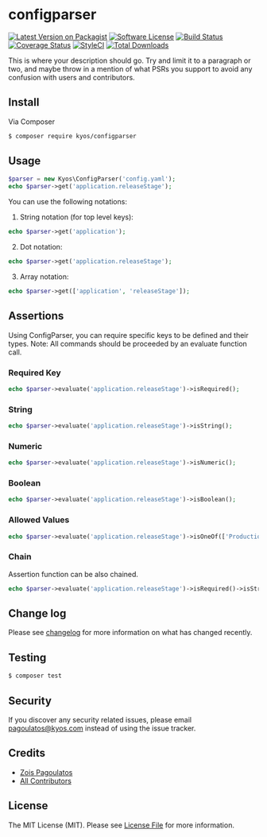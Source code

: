 # configparser

[![Latest Version on Packagist][ico-version]][link-packagist]
[![Software License][ico-license]](LICENSE.md)
[![Build Status](https://travis-ci.com/kyosenergy/configparser.svg?branch=master)](https://travis-ci.com/kyosenergy/configparser)
[![Coverage Status][ico-scrutinizer]][link-scrutinizer]
[![StyleCI](https://github.styleci.io/repos/159172475/shield?branch=master)](https://github.styleci.io/repos/159172475)
[![Total Downloads][ico-downloads]][link-downloads]

This is where your description should go. Try and limit it to a paragraph or two, and maybe throw in a mention of what
PSRs you support to avoid any confusion with users and contributors.

## Install

Via Composer

```bash
$ composer require kyos/configparser
```

## Usage

```php
$parser = new Kyos\ConfigParser('config.yaml');
echo $parser->get('application.releaseStage');
```

You can use the following notations:

1. String notation (for top level keys):
```php
echo $parser->get('application');
```

2. Dot notation:
```php
echo $parser->get('application.releaseStage');
```

3. Array notation:
```php
echo $parser->get(['application', 'releaseStage']);
```

## Assertions

Using ConfigParser, you can require specific keys to be defined and their types.
Note: All commands should be proceeded by an evaluate function call.

### Required Key

```php
echo $parser->evaluate('application.releaseStage')->isRequired();
```

### String

```php
echo $parser->evaluate('application.releaseStage')->isString();
```

### Numeric

```php
echo $parser->evaluate('application.releaseStage')->isNumeric();
```

### Boolean

```php
echo $parser->evaluate('application.releaseStage')->isBoolean();
```

### Allowed Values

```php
echo $parser->evaluate('application.releaseStage')->isOneOf(['Production', 'Staging', 'Test']);
```

### Chain

Assertion function can be also chained.

```php
echo $parser->evaluate('application.releaseStage')->isRequired()->isString()->isOneOf(['Production', 'Staging', 'Test']);
```

## Change log

Please see [changelog](changelog.md) for more information on what has changed recently.

## Testing

``` bash
$ composer test
```

## Security

If you discover any security related issues, please email pagoulatos@kyos.com instead of using the issue tracker.

## Credits

- [Zois Pagoulatos][link-author]
- [All Contributors][link-contributors]

## License

The MIT License (MIT). Please see [License File](LICENSE.md) for more information.

[ico-version]: https://img.shields.io/packagist/v/kyos/configparser.svg?style=flat-square
[ico-license]: https://img.shields.io/badge/license-MIT-brightgreen.svg?style=flat-square
[ico-travis]: https://img.shields.io/travis/kyos/configparser/master.svg?style=flat-square
[ico-scrutinizer]: https://img.shields.io/scrutinizer/coverage/g/kyos/configparser.svg?style=flat-square
[ico-code-quality]: https://img.shields.io/scrutinizer/g/kyos/configparser.svg?style=flat-square
[ico-downloads]: https://img.shields.io/packagist/dt/kyos/configparser.svg?style=flat-square

[link-packagist]: https://packagist.org/packages/kyos/configparser
[link-travis]: https://travis-ci.com/kyosenergy/configparser
[link-scrutinizer]: https://scrutinizer-ci.com/g/kyos/configparser/code-structure
[link-code-quality]: https://scrutinizer-ci.com/g/kyos/configparser
[link-downloads]: https://packagist.org/packages/kyos/configparser
[link-author]: https://github.com/zoispag
[link-contributors]: ../../contributors
